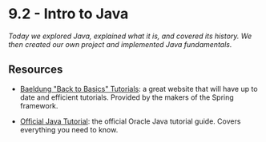 # 9.2 - Intro to Java

_Today we explored Java, explained what it is, and covered its history. We then created our own project and implemented Java fundamentals._

## Resources

- [Baeldung "Back to Basics" Tutorials](https://www.baeldung.com/java-tutorial): a great website that will have up to date and efficient tutorials. Provided by the makers of the Spring framework.

- [Official Java Tutorial](https://docs.oracle.com/javase/tutorial/): the official Oracle Java tutorial guide. Covers everything you need to know.
